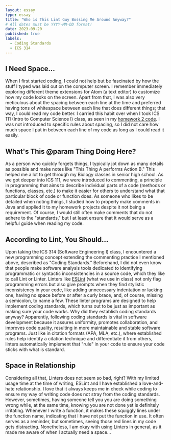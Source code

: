 ```yaml
---
layout: essay
type: essay
title: "Who is This Lint Guy Bossing Me Around Anyway?"
# All dates must be YYYY-MM-DD format!
date: 2023-09-20
published: true
labels:
  - Coding Standards
  - ICS 314
---
```


## I Need Space...
<p>
When I first started coding, I could not help but be fascinated by how the stuff I typed was laid out on the computer screen. I remember immediately exploring different theme extensions for Atom (a text editor) to customize how my code looks on the screen. Apart from that, I was also very meticulous about the spacing between each line at the time and preferred having tons of whitespace between each line that does different things; that way, I could read my code better. I carried this habit over when I took ICS 111 (Intro to Computer Science I) class, as seen in my <a href="https://github.com/aaron-ancheta/ics111-hw2/blob/main/Assignment02.java" target="_blank">homework 2 code</a>. I was not introduced to specific rules about spacing, so I did not care how much space I put in between each line of my code as long as I could read it easily.
</p>

## What's This @param Thing Doing Here?
<p>
As a person who quickly forgets things, I typically jot down as many details as possible and make notes like "This Thing A performs Action B." This helped me a lot to get through my Biology classes in senior high school. As we got deeper into ICS 111, we were introduced to commenting, a principle in programming that aims to describe individual parts of a code (methods or functions, classes, etc.) to make it easier for others to understand what that particular block of code or function does. As someone who likes to be detailed when noting things, I studied how to properly make comments in Java and applied it to my homework projects despite it not being a requirement. Of course, I would still often make comments that do not adhere to the "standards," but I at least ensure that it would serve as a helpful guide when reading my code. 
</p>

## According to Lint, You Should...
<p>
Upon taking the ICS 314 (Software Engineering I) class, I encountered a new programming concept extending the commenting practice I mentioned above, described as "Coding Standards." Beforehand, I did not even know that people make software analysis tools dedicated to identifying programmatic or syntactic inconsistencies in a source code, which they like to call Lint or Linter. Linters like <a href="https://eslint.org/" target="_blank">ESLint</a> (what we use in class) not only flag programming errors but also give prompts when they find stylistic inconsistency in your code, like adding unnecessary indentation or lacking one, having no space before or after a curly brace, and, of course, missing a semicolon, to name a few. These linter programs are designed to help implement coding standards, which turns out to be just as important as making sure your code works. Why did they establish coding standards anyway? Apparently, following coding standards is vital in software development because it assures uniformity, promotes collaboration, and improves code quality, resulting in more maintainable and stable software programs. Just like in citation formats (APA, MLA, etc.), where established rules help identify a citation technique and differentiate it from others, linters automatically implement that "rule" in your code to ensure your code sticks with what is standard.
</p>

## Space in Relationship
<p>
Considering all that, Linters does not seem so bad, right? With my limited usage time at the time of writing, ESLint and I have established a love-and-hate relationship. I love that it always keeps me in check while coding to ensure my way of writing code does not stray from the coding standards. However, sometimes, having someone tell you you are doing something wrong while, at the same time, knowing you are not done yet is definitely irritating. Whenever I write a function, it makes these squiggly lines under the function name, indicating that I have not put the function in use. It often serves as a reminder, but sometimes, seeing those red lines in my code gets distracting. Nonetheless, I am okay with using Linters in general, as it made me aware of when I actually need a space...
</p>